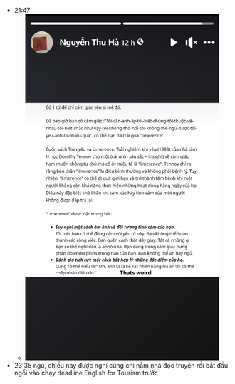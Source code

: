 - 21:47
	- ![image.png](../assets/image_1701355665556_0.png)
- 23:35 ngủ, chiều nay được nghỉ cũng chỉ nằm nhà đọc truyện rồi bắt đầu ngồi vào chạy deadline English for Tourism trước